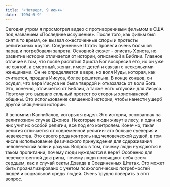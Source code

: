 ```yaml
---
title: '«Четверг, 9 июня»'
date: '1994-6-9'
---
```


Сегодня утром я просмотрел видео с противоречивым фильмом в США под названием «Последнее искушение». После того, как фильм был снят в то время, он вызвал ожесточенные споры и протесты религиозных кругов. Соединенные Штаты провели очень большой парад и потребовали запрета. Основной сюжет - описать Христа, но развитие истории отличается от истории, описанной в Библии. Главное отличие в том, что после распятия Христа Бог воскресил его, но он уже не святой, а смертный, женат, имеет детей и связан с несколькими женщинами. Он не определяется в вере, но воля Иуды, которая, как считается, продала Иисуса, более решительна. В конце концов, он осудил, что вера Иисуса не была твердой и отказалась от воли Бога. Это, конечно, отличается от Библии, а также есть «глухой» для Иисуса. Поэтому это вызвало сильный протест со стороны христианской общины. Это использование священной истории, чтобы нанести ущерб другой священной истории.

Я вспомнил Каннибалов, которых я видел. Это история, основанная на религиозном случае Джонса. Некоторые люди живут в лесу, и один из них учит их особой религии, все под его контролем. Конечно, такая религия отличается от современной религии: это больше суеверия и невежества. Это своего рода контроль над человеческой душой, в том числе использование физического принуждения для сдерживания человеческой воли и разума. Вопрос в том, почему люди нуждаются в таком пропитании, почему люди нуждаются в вере? Особенно для невежественной доктрины, почему люди посвящают себя всем сердцем, как и случай секты Дэвида в Соединенных Штатах. Это может быть проанализировано с учетом психологических потребностей людей и социальной среды людей. Очень трудно поверить в этот вопрос.

